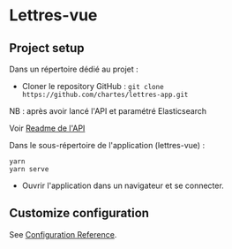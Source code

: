 # Lettres-vue

## Project setup
Dans un répertoire dédié au projet :
- Cloner le repository GitHub : `git clone https://github.com/chartes/lettres-app.git`

NB : après avoir lancé l'API et paramétré Elasticsearch

Voir [Readme de l'API](https://github.com/chartes/lettres-app/blob/dev/README.md)

Dans le sous-répertoire de l'application (lettres-vue) :
```
yarn
yarn serve
```

- Ouvrir l'application dans un navigateur et se connecter.

## Customize configuration
See [Configuration Reference](https://cli.vuejs.org/config/).
